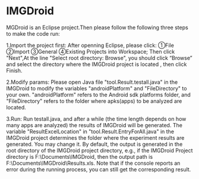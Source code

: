 # IMGDroid
MGDroid is an Eclipse project.Then please follow the following three steps to make the code run:

1.Import the project first:
After openning Eclipse, please click: ①File ②Import ③General ④Existing Projects into Workspace;
Then click "Next",At the line "Select root directory: Browse", you should click “Browse” and select the directory where the IMGDroid project is located , then click Finish.

2.Modify params:
Please open Java file "tool.Result.testall.java" in the IMGDroid to modify the variables "androidPlatform" and "FileDirectory" to your own. "androidPlatform" refers to the Android sdk platforms folder, and "FileDirectory" refers to the folder where apks(apps) to be analyzed are located.

3.Run: 
Run testall.java, and after a while (the time length depends on how many apps are analyzed) the results of IMGDroid will be generated. The variable "ResultExcelLocation" in "tool.Result.EntryForAll.java" in the IMGDroid project determines the folder where the experiment results are generated. You may change it. By default, the output is generated in the root directory of the IMGDroid project directory, e.g., if the IMGDroid Project directory is F:\Documents\IMGDroid, then the output path is F:\Documents\IMGDroid\Results.xls. Note that if the console reports an error during the running process, you can still get the corresponding result.

